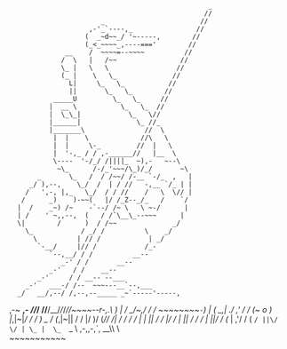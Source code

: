                                                      _
                                                     //
                           _                        //
                        ,-'_`----,_                //
                       (  _~d~~_/ '~-----,        //
                       (_<_~~~~_,----==='        //
                  __    /  ~~~~=--~~~~          //
                 /  \   |   /~~                //
                 \_ |   \   \                 //
                 (_ |    \   \_              //
                   L|     \_   \_           //
                   ||       \_   \_        //
               _____U         \_   \_     //
              |  __ \           \_   \_  //
              |  \_\_|            \_   \//
              |______|              \_ //_
              |_______\               //  \
               |  |    \             //\   \
               |  |     \-_         //  |   \
               |  '-,_ / / ,-______//   |__  \
               \----  '-/_/ /||||_  ~),-   ~--\
                ~\_      /-/_'~~~/\_)/_/       ~\
           _       \_   /  / /~~/ /-__ `-/_  ,   |
         _/ ),--,    \_/  /  | / //   -,__ `/_ | |
        /   ',-, |,_   \_/  / / //    /   \  \// |
       /      _)    )-~~(   |/ /_Z--_/_   /    `/
      |  /    _~) /~    -`--/ /~ \   \ ~-/      |
      | /    ' ~,,--,  (   / /`\__\_--~~~      |
      \|        /      )  / /~~              _/
        \_            / _/ /          \    _/
          \          | // /            | _/
           `-__/     |// /            /_-
              `--,__/ / /          __--
                 _-' / /       __--
              _-'   / /    __--
           _-'     / / __-- --___
        _-'   ___-/ /--  ~~~---__`--,___
      _/   __/,--/ /,--,--_____ _~`-----'-----,
   ,-~ __,- _//_/ //__/__/_/_/_//~~~~--r-,.\  )
  |   /  _/~,/ / /             ~~~~~~~~`-`) | (
  \_,| ./ ,'  / /                       (~  o  )
  |_,|~|_/   / /                         ) _  /
  (_,|~||   / /                          |/ )/
  (_// /|  / /                           / /
  | | ||  / /                            |/
  / | || / /
 /  | ||/ /
(_ | ,'/ /
( `/ ||\/
 \/ | \_
 |  \_  `_
  \ ,-,\,-,`,
   \_\_\\\ \ \
    ~~~~~~~~~~~
